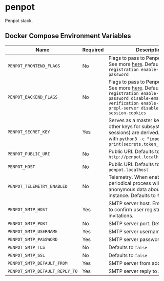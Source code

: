 # penpot

Penpot stack.

## Docker Compose Environment Variables

| Name | Required | Description
|---|---|---
| `PENPOT_FRONTEND_FLAGS`       | No  | Flags to pass to Penpot frontend. See more [here](https://help.penpot.app/technical-guide/configuration/#advanced-configuration). Defaults to `enable-registration enable-login-with-password`
| `PENPOT_BACKEND_FLAGS`        | No  | Flags to pass to Penpot backend. See more [here](https://help.penpot.app/technical-guide/configuration/#advanced-configuration). Defaults to `enable-registration enable-login-with-password disable-email-verification enable-smtp enable-prepl-server disable-secure-session-cookies`
| `PENPOT_SECRET_KEY`           | Yes | Serves as a master key from which other keys for subsystems (eg http sessions) are derived. Generate with `python3 -c "import secrets; print(secrets.token_urlsafe(64))"`
| `PENPOT_PUBLIC_URI`           | No  | Public URI. Defaults to `http://penpot.localhost`
| `PENPOT_HOST`                 | No  | Public URI. Defaults to `penpot.localhost`
| `PENPOT_TELEMETRY_ENABLED`    | No  | Telemetry. When enabled, a periodical process will send anonymous data about this instance. Defaults to `false`
| `PENPOT_SMTP_HOST`            | Yes | SMTP server host. Emails are used to confirm user registrations & invitations. 
| `PENPOT_SMTP_PORT`            | No  | SMTP server port. Defaults to `1025`
| `PENPOT_SMTP_USERNAME`        | Yes | SMTP server username. 
| `PENPOT_SMTP_PASSWORD`        | Yes | SMTP server password. 
| `PENPOT_SMTP_TLS`             | No  | Defaults to `false`
| `PENPOT_SMTP_SSL`             | No  | Defaults to `false`
| `PENPOT_SMTP_DEFAULT_FROM`    | Yes | SMTP server from address. 
| `PENPOT_SMTP_DEFAULT_REPLY_TO`| Yes | SMTP server reply to address. 